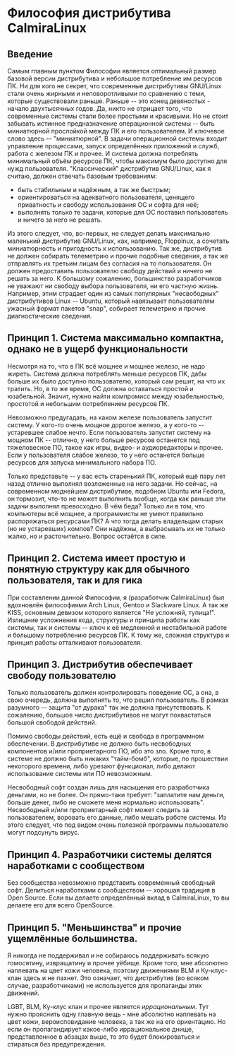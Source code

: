 # Философия дистрибутива CalmiraLinux

## Введение

Самым главным пунктом Философии является оптимальный размер базовой
версии дистрибутива и небольшое потребление им ресурсов ПК. Ни для
кого не секрет, что современные дистрибутивы GNU/Linux стали очень
жирными и неповоротливыми по сравнению с теми, которые существовали
раньше. Раньше -- это конец девяностых - начало двухтысячных годов.
Да, никто не отрицает того, что современные системы стали более
простыми и красивыми. Но не стоит забывать истинное предназначение
операционной системы -- быть миниатюрной прослойкой между ПК и его
пользователем. И ключевое слово здесь -- "миниатюрной". В задачи
операционной системы входит управление процессами, запуск определённых
приложений и служб, работа с железом ПК и прочее. И система должна
потреблять минимальный объём ресурсов ПК, чтобы максимум было доступно
для нужд пользователя. "Классический" дистрибутив GNU/Linux, как я
считаю, должен отвечать базовым требованиям:
 * быть стабильным и надёжным, а так же быстрым;
 * ориентироваться на адекватного пользователя, ценящего приватность и
свободу использования ОС и софта для неё;
 * выполнять только те задачи, которые для ОС поставил пользователь и
ничего за него не решать.

Из этого следует, что, во-первых, не следует делать максимально
маленький дистрибутив GNU/Linux, как, например, Floppinux, а сочетать
миниатюрность и пригодность к использованию. Так же, дистрибутив не
должен собирать телеметрию и прочие подобные сведения, а так же
отправлять их третьим лицам без согласия на то пользователя. Он
должен предоставить пользователю свободу действий и ничего не решать
за него. К большому сожалению, большинство разработчиков не уважают
ни свободу выбора пользователя, ни его частную жизнь. Например,
этим страдает один из самых популярных "несвободных" дистрибутивов
Linux -- Ubuntu, который навязывает пользователям ужасный формат
пакетов "snap", собирает телеметрию и прочие диагностические сведения.

## Принцип 1. Система максимально компактна, однако не в ущерб функциональности

Несмотря на то, что в ПК всё мощнее и мощнее железо, не надо жиреть.
Система должна потреблять меньше ресурсов ПК, дабы больше их было
доступно пользователю, который сам решит, на что их тратить. Но, в то
же время, ОС должна оставаться простой и юзабельной. Значит, нужно
найти компромисс между юзабельностью, простотой и небольшим
потреблением ресурсов ПК.

Невозможно предугадать, на каком железе пользователь запустит систему.
У кого-то очень мощное дорогое железо, а у кого-то -- устаревшее
слабое нечто. Если пользователь запустит систему на мощном ПК --
отлично, у него больше ресурсов останется под тяжеловесное ПО, такое
как игры, видео- и аудиоредакторы и прочее. Если у пользователя слабое
железо, то у него останется больше ресурсов для запуска минимального
набора ПО.

Только представьте -- у вас есть старенький ПК, который ещё пару лет
назад отлично выполнял возложенные на него задачи. Но сейчас, на
современном моднейшем дистрибутиве, подобном Ubuntu или Fedora, он
тормозит, что-то не может выполнить вообще, когда как раньше эти
задачи выполнял превосходно. В чём беда? Только ли в том, что
компьютеры всё мощнее, а программисты не умеют правильно распоряжаться
ресурсами ПК? А что тогда делать владельцам старых (но не устаревших)
компов? Они надёжны, а выбрасывать их не только жалко, но и
расточительно. Вопрос остаётся в силе.

## Принцип 2. Система имеет простую и понятную структуру как для обычного пользователя, так и для гика

При составлении данной Философии, я (разработчик CalmiraLinux) был
вдохновлён философиями Arch Linux, Gentoo и Slackware Linux. А так же
KISS, основным девизом которого является "Не усложняй, тупица!".
Излишние усложнения кода, структуры и принципа работы как системы, так
и системы -- ключ к её медленной и нестабильной работе и большому
потреблению ресурсов ПК. К тому же, сложная структура и принцип
работы отталкивают пользователя.

## Принцип 3. Дистрибутив обеспечивает свободу пользователю

Только пользователь должен контролировать поведение ОС, а она, в свою
очередь, должна выполнять то, что решил пользователь. В рамках
разумного -- защита "от дурака" так же должна присутствовать. К
сожалению, большое число дистрибутивов не могут похвастаться большой
свободой действий.

Помимо свободы действий, есть ещё и свобода в программном обеспечении.
В дистрибутиве не должно быть несвободных компонентов и/или
проприетарного ПО, ибо это зло. Кроме того, в системе не должно быть
никаких "тайм-бомб", которые, по прошествии некоторого времени, либо
урезают функционал, либо делают использование системы или ПО
невозможным.

Несвободный софт создан лишь для насыщения его разработчика деньгами, но
не более. Он прямо-таки требует: "заплатите нам деньги, больше денег,
либо не сможете меня нормально использовать". Несвободный и/или
проприетарный софт может следить за пользователем, воровать его данные,
либо мешать работе системы. Из этого следует, что под видом очень
полезной программы пользователю могут подсунуть вирус.

## Принцип 4. Разработчики системы делятся наработками с сообществом

Без сообщества невозможно представить современный свободный софт.
Делиться наработками с сообществом -- хорошая традиция в Open
Source. Если вы делаете определённый вклад в CalmiraLinux, то вы
делаете его для всего OpenSource.

## Принцип 5. "Меньшинства" и прочие ущемлённые большинства.

Я никогда не поддерживал и не собираюсь поддерживать всякую гомосятину,
извращатину и прочее уёбище. Кроме того, мне абсолютно наплевать на
цвет кожи человека, поэтому движениями BLM и Ку-клус-клан здесь и не
пахнет. Это означает, что дистрибутив (во всяком случае, разработчиками) не
используется для пропаганды этих движений.

LGBT, BLM, Ку-клус клан и прочее является *иррациональным*. Тут нужно
прояснить одну главную вещь - мне абсолютно наплевать на цвет кожи,
вероисповидание человека, а так же на его ориентацию. Но если он пропагандирует
какое-либо иррациональное днище, представленное в абзацах выше, то это
будет блокироваться и стираться без предупреждения.

